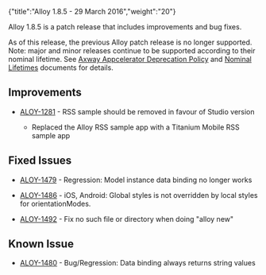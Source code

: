 {"title":"Alloy 1.8.5 - 29 March 2016","weight":"20"}

Alloy 1.8.5 is a patch release that includes improvements and bug fixes.

As of this release, the previous Alloy patch release is no longer supported. Note: major and minor releases continue to be supported according to their nominal lifetime. See [Axway Appcelerator Deprecation Policy](/docs/appc/AMPLIFY_Appcelerator_Services_Overview/Axway_Appcelerator_Deprecation_Policy/) and [Nominal Lifetimes](/docs/appc/AMPLIFY_Appcelerator_Services_Overview/Axway_Appcelerator_Product_Lifecycle/#NominalLifetimes) documents for details.

## Improvements

* [ALOY-1281](https://jira.appcelerator.org/browse/ALOY-1281) - RSS sample should be removed in favour of Studio version

  * Replaced the Alloy RSS sample app with a Titanium Mobile RSS sample app


## Fixed Issues

* [ALOY-1479](https://jira.appcelerator.org/browse/ALOY-1479) - Regression: Model instance data binding no longer works

* [ALOY-1486](https://jira.appcelerator.org/browse/ALOY-1486) - iOS, Android: Global styles is not overridden by local styles for orientationModes.

* [ALOY-1492](https://jira.appcelerator.org/browse/ALOY-1492) - Fix no such file or directory when doing "alloy new"


## Known Issue

* [ALOY-1480](https://jira.appcelerator.org/browse/ALOY-1480) - Bug/Regression: Data binding always returns string values
